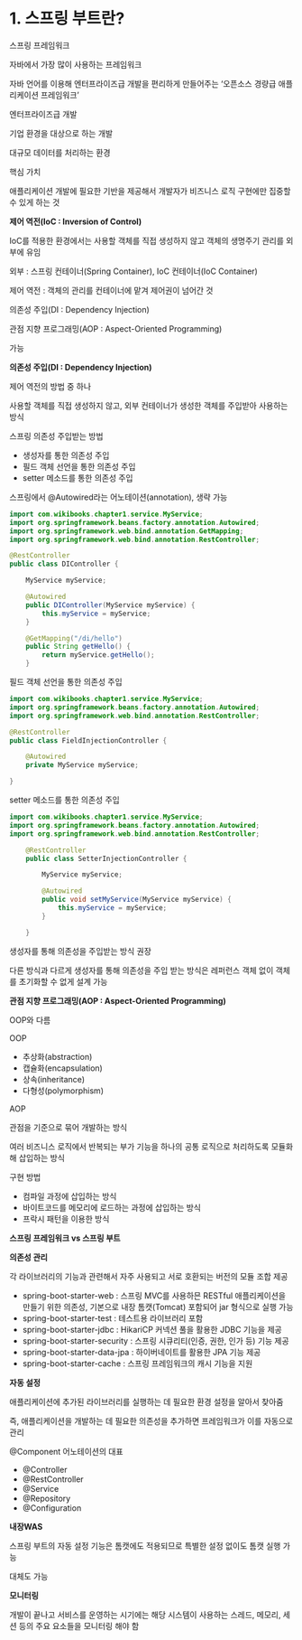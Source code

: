 # 1. 스프링 부트란?

스프링 프레임워크

자바에서 가장 많이 사용하는 프레임워크

자바 언어를 이용해 엔터프라이즈급 개발을 편리하게 만들어주는 ‘오픈소스 경량급 애플리케이션 프레임워크’

엔터프라이즈급 개발

기업 환경을 대상으로 하는 개발

대규모 데이터를 처리하는 환경

핵심 가치

애플리케이션 개발에 필요한 기반을 제공해서 개발자가 비즈니스 로직 구현에만 집중할 수 있게 하는 것

**제어 역전(IoC : Inversion of Control)**

IoC를 적용한 환경에서는 사용할 객체를 직접 생성하지 않고 객체의 생명주기 관리를 외부에 유임

외부 : 스프링 컨테이너(Spring Container), IoC 컨테이너(IoC Container)

제어 역전 : 객체의 관리를 컨테이너에 맡겨 제어권이 넘어간 것

의존성 주입(DI : Dependency Injection)

관점 지향 프로그래밍(AOP : Aspect-Oriented Programming)

가능

**의존성 주입(DI : Dependency Injection)**

제어 역전의 방법 중 하나

사용할 객체를 직접 생성하지 않고, 외부 컨테이너가 생성한 객체를 주입받아 사용하는 방식

스프링 의존성 주입받는 방법

- 생성자를 통한 의존성 주입
- 필드 객체 선언을 통한 의존성 주입
- setter 메소드를 통한 의존성 주입

스프링에서 @Autowired라는 어노테이션(annotation), 생략 가능

```java
import com.wikibooks.chapter1.service.MyService;
import org.springframework.beans.factory.annotation.Autowired;
import org.springframework.web.bind.annotation.GetMapping;
import org.springframework.web.bind.annotation.RestController;

@RestController
public class DIController {

    MyService myService;

    @Autowired
    public DIController(MyService myService) {
        this.myService = myService;
    }

    @GetMapping("/di/hello")
    public String getHello() {
        return myService.getHello();
    }

```

필드 객체 선언을 통한 의존성 주입

```java
import com.wikibooks.chapter1.service.MyService;
import org.springframework.beans.factory.annotation.Autowired;
import org.springframework.web.bind.annotation.RestController;

@RestController
public class FieldInjectionController {

    @Autowired
    private MyService myService;

}
```

setter 메소드를 통한 의존성 주입

```java
import com.wikibooks.chapter1.service.MyService;
import org.springframework.beans.factory.annotation.Autowired;
import org.springframework.web.bind.annotation.RestController;

    @RestController
    public class SetterInjectionController {

        MyService myService;

        @Autowired
        public void setMyService(MyService myService) {
            this.myService = myService;
        }

    }
```

생성자를 통해 의존성을 주입받는 방식 권장

다른 방식과 다르게 생성자를 통해 의존성을 주입 받는 방식은 레퍼런스 객체 없이 객체를 초기화할 수 없게 설계 가능

**관점 지향 프로그래밍(AOP : Aspect-Oriented Programming)**

OOP와 다름

OOP

- 추상화(abstraction)
- 캡슐화(encapsulation)
- 상속(inheritance)
- 다형성(polymorphism)

AOP

관점을 기준으로 묶어 개발하는 방식

여러 비즈니스 로직에서 반복되는 부가 기능을 하나의 공통 로직으로 처리하도록 모듈화해 삽입하는 방식

구현 방법

- 컴파일 과정에 삽입하는 방식
- 바이트코드를 메모리에 로드하는 과정에 삽입하는 방식
- 프락시 패턴을 이용한 방식

**스프링 프레임워크 vs 스프링 부트**

**의존성 관리**

각 라이브러리의 기능과 관련해서 자주 사용되고 서로 호환되는 버전의 모듈 조합 제공

- spring-boot-starter-web : 스프링 MVC를 사용하믄 RESTful 애플리케이션을 만들기 위한 의존성, 기본으로 내장 톰캣(Tomcat) 포함되어 jar 형식으로 실행 가능
- spring-boot-starter-test : 테스트용 라이브러리 포함
- spring-boot-starter-jdbc : HikariCP 커넥션 풀을 활용한 JDBC 기능을 제공
- spring-boot-starter-security : 스프링 시큐리티(인증, 권한, 인가 등) 기능 제공
- spring-boot-starter-data-jpa : 하이버네이트를 활용한 JPA 기능 제공
- spring-boot-starter-cache : 스프링 프레임워크의 캐시 기능을 지원

**자동 설정**

애플리케이션에 추가된 라이브러리를 실행하는 데 필요한 환경 설정을 알아서 찾아줌

즉, 애플리케이션을 개발하는 데 필요한 의존성을 추가하면 프레임워크가 이를 자동으로 관리

@Component 어노테이션의 대표

- @Controller
- @RestController
- @Service
- @Repository
- @Configuration

**내장WAS**

스프링 부트의 자동 설정 기능은 톰캣에도 적용되므로 특별한 설정 없이도 톰캣 실행 가능

대체도 가능

**모니터링**

개발이 끝나고 서비스를 운영하는 시기에는 해당 시스템이 사용하는 스레드, 메모리, 세션 등의 주요 요소들을 모니터링 해야 함